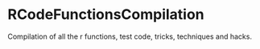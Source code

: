 # RCodeFunctionsCompilation
Compilation of all the r functions, test code, tricks, techniques and hacks.

